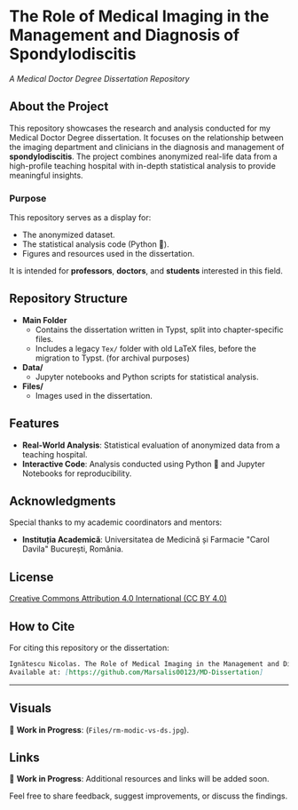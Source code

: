 # The Role of Medical Imaging in the Management and Diagnosis of Spondylodiscitis  

_A Medical Doctor Degree Dissertation Repository_

## About the Project  

This repository showcases the research and analysis conducted for my Medical Doctor Degree dissertation. It focuses on the relationship between the imaging department and clinicians in the diagnosis and management of **spondylodiscitis**. The project combines anonymized real-life data from a high-profile teaching hospital with in-depth statistical analysis to provide meaningful insights.  

### Purpose  

This repository serves as a display for:  

- The anonymized dataset.  
- The statistical analysis code (Python 🐍).  
- Figures and resources used in the dissertation.  

It is intended for **professors**, **doctors**, and **students** interested in this field.


## Repository Structure  

- **Main Folder**  
  - Contains the dissertation written in Typst, split into chapter-specific files.  
  - Includes a legacy `Tex/` folder with old LaTeX files, before the migration to Typst.  (for archival purposes)
- **Data/**  
  - Jupyter notebooks and Python scripts for statistical analysis.  
- **Files/**  
  - Images used in the dissertation.  

## Features  

- **Real-World Analysis**: Statistical evaluation of anonymized data from a teaching hospital.  
- **Interactive Code**: Analysis conducted using Python 🐍 and Jupyter Notebooks for reproducibility.  

## Acknowledgments  

Special thanks to my academic coordinators and mentors:  

- **Instituția Academică**: Universitatea de Medicină și Farmacie "Carol Davila" București, România.

## License  

[Creative Commons Attribution 4.0 International (CC BY 4.0)](https://creativecommons.org/licenses/by/4.0/) 

## How to Cite  

For citing this repository or the dissertation:  

```markdown
Ignătescu Nicolas. The Role of Medical Imaging in the Management and Diagnosis of Spondylodiscitis. Year 2025.
Available at: [https://github.com/Marsalis00123/MD-Dissertation]  
```  

---

## Visuals  

🚧 **Work in Progress**:  (`Files/rm-modic-vs-ds.jpg`).  

## Links  

🚧 **Work in Progress**: Additional resources and links will be added soon.  

Feel free to share feedback, suggest improvements, or discuss the findings.